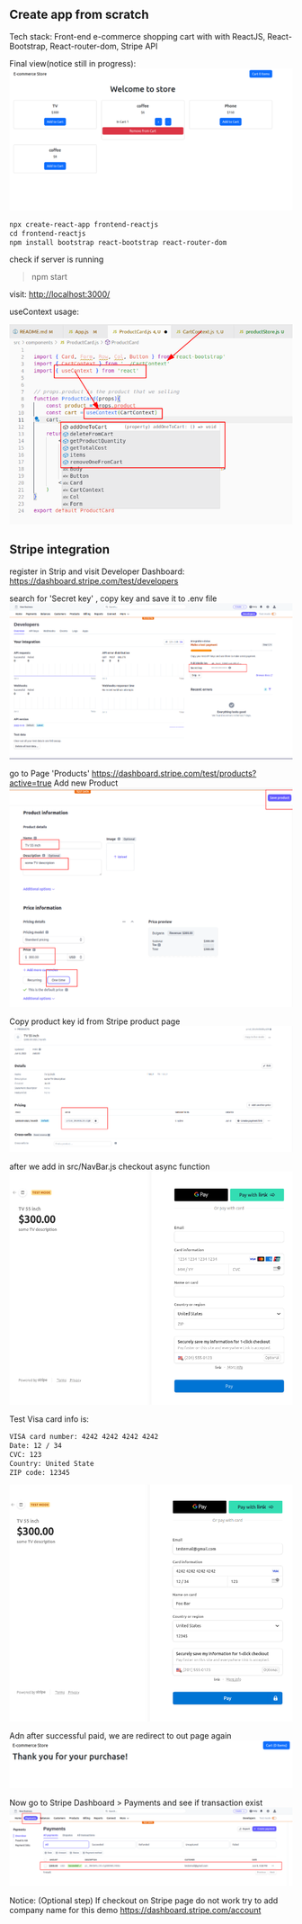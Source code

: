## Create app from scratch
Tech stack: Front-end e-commerce shopping cart with with ReactJS, React-Bootstrap, React-router-dom, Stripe API

Final view(notice still in progress):
![](./screenshots/shoping-cart-demo-001.png)

```
npx create-react-app frontend-reactjs
cd frontend-reactjs
npm install bootstrap react-bootstrap react-router-dom
```

check if server is running
> npm start

visit: [http://localhost:3000/](http://localhost:3000/)

useContext usage:

![](./screenshots/reactjs-useContext-01.png)


## Stripe integration

register in Strip and visit  Developer Dashboard:
https://dashboard.stripe.com/test/developers

search for 'Secret key' , copy key and save it to .env file
![](./screenshots/stripe-001-dashobard.png)

go to Page 'Products' https://dashboard.stripe.com/test/products?active=true
Add new Product
![](./screenshots/stripe-002-adding-product.png)


Copy product key id from Stripe product page
![](./screenshots/stripe-003-copy-priceAPI-ID.png)


after we add in  src/NavBar.js checkout async function
![](./screenshots/stripe-004-ineracting-with-express-back-end-and-stripe-checkout-page.png)

Test Visa card info is:
```
VISA card number: 4242 4242 4242 4242
Date: 12 / 34
CVC: 123
Country: United State
ZIP code: 12345
```
![](./screenshots/stripe-005-test-VISA-card-info.png)

Adn after successful paid, we are redirect to out page again
![](./screenshots/stripe-006-successful-paymant-and-redirect-to-out-page.png)

Now go to Stripe Dashboard > Payments and see if transaction exist
![](./screenshots/stripe-007-successful-paymant-from-stripe-dashboard.png)

Notice: (Optional step) If checkout on Stripe page do not work try to add company name for this demo
https://dashboard.stripe.com/account